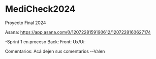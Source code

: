 # MediCheck2024
Proyecto Final 2024

Asana: https://app.asana.com/0/1207228159190612/1207228160627174

-Sprint 1 en proceso
Back:
Front:
Ux/Ui:

Comentarios:
Acá dejen sus comentarios --Valen